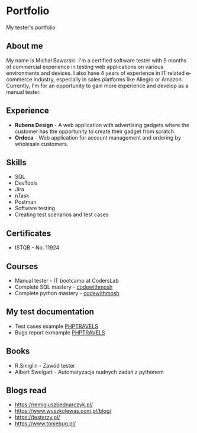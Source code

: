 # Portfolio
My tester's portfolio

## About me

My name is Michał Bawarski. I'm a certified software tester with 9 months of commercial experience in testing web applications on various environments and devices. I also have 4 years of experience in IT related e-commerce industry, especially in sales platforms like Allegro or Amazon. 
Currently, I'm for an opportunity to gain more experience and develop as a manual tester.

## Experience

- **Rubens Design** - A web application with advertising gadgets where the customer has the opportunity to create their gadget from scratch.
- **Ordeca** - Web application for account management and ordering by wholesale customers.

## Skills

- SQL
- DevTools
- Jira
- nTask
- Postman
- Software testing
- Creating test scenarios and test cases

## Certificates

- ISTQB - No. 11924

## Courses 

- Manual tester - IT bootcamp at CodersLab 
- Complete SQL mastery - [codewithmosh](https://codewithmosh.com/)
- Complete python mastery - [codewithmosh](https://codewithmosh.com/)

## My test documentation

- Test cases example [PHPTRAVELS](https://docs.google.com/spreadsheets/d/1sywHSw8baVpAjrcej5FhZhheV82CsOLt/edit?usp=share_link&ouid=107910183028375738655&rtpof=true&sd=true)
- Bugs report exmample [PHPTRAVELS](https://docs.google.com/document/d/19HVr0N8bkfNu5QYAOyJCm-yYR8o9O5g5/edit?usp=share_link&ouid=107910183028375738655&rtpof=true&sd=true)

## Books

- R.Smiglin - Zawód tester
- Albert Sweigart - Automatyzacja nudnych zadań z pythonem

## Blogs read

- https://remigiuszbednarczyk.pl/
- https://www.wyszkolewas.com.pl/blog/
- https://testerzy.pl/
- https://www.toniebug.pl/




